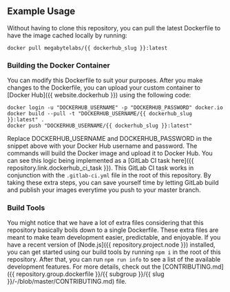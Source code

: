 ## Example Usage

Without having to clone this repository, you can pull the latest Dockerfile to have the image cached locally by running:

```
docker pull megabytelabs/{{ dockerhub_slug }}:latest
```

### Building the Docker Container

You can modify this Dockerfile to suit your purposes. After you make changes to the Dockerfile, you can upload your custom container to [Docker Hub]({{ website.dockerhub }}) using the following code:

```
docker login -u "DOCKERHUB_USERNAME" -p "DOCKERHUB_PASSWORD" docker.io
docker build --pull -t "DOCKERHUB_USERNAME/{{ dockerhub_slug }}:latest" .
docker push "DOCKERHUB_USERNAME/{{ dockerhub_slug }}:latest"
```

Replace DOCKERHUB_USERNAME and DOCKERHUB_PASSWORD in the snippet above with your Docker Hub username and password. The commands will build the Docker image and upload it to Docker Hub. You can see this logic being implemented as a [GitLab CI task here]({{ repository.link.dockerhub_ci_task }}). This GitLab CI task works in conjunction with the `.gitlab-ci.yml` file in the root of this repository. By taking these extra steps, you can save yourself time by letting GitLab build and publish your images everytime you push to your master branch.

### Build Tools

You might notice that we have a lot of extra files considering that this repository basically boils down to a single Dockerfile. These extra files are meant to make team development easier, predictable, and enjoyable. If you have a recent version of [Node.js]({{ repository.project.node }}) installed, you can get started using our build tools by running `npm i` in the root of this repository. After that, you can run `npm run info` to see a list of the available development features. For more details, check out the [CONTRIBUTING.md]({{ repository.group.dockerfile }}/{{ subgroup }}/{{ slug }}/-/blob/master/CONTRIBUTING.md) file.
